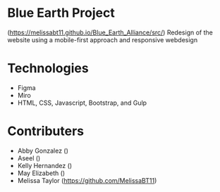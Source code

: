 # Blue Earth Project
(https://melissabt11.github.io/Blue_Earth_Alliance/src/)
Redesign of the website using a mobile-first approach and responsive webdesign

# Technologies

* Figma 
* Miro
* HTML, CSS, Javascript, Bootstrap, and Gulp

# Contributers 

* Abby Gonzalez ()
* Aseel ()
* Kelly Hernandez ()
* May Elizabeth ()
* Melissa Taylor (https://github.com/MelissaBT11)